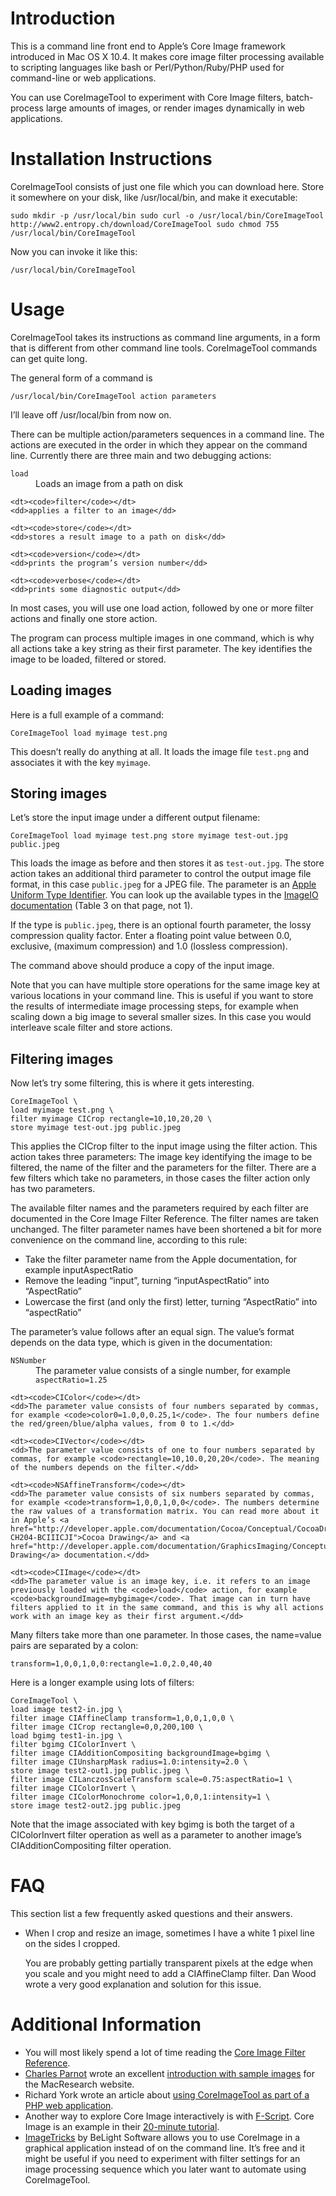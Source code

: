 # Introduction

This is a command line front end to Apple’s Core Image framework introduced in Mac OS X 10.4. It makes core image filter processing available to scripting languages like bash or Perl/Python/Ruby/PHP used for command-line or web applications.

You can use CoreImageTool to experiment with Core Image filters, batch-process large amounts of images, or render images dynamically in web applications.

# Installation Instructions

CoreImageTool consists of just one file which you can download here. Store it somewhere on your disk, like /usr/local/bin, and make it executable:

    sudo mkdir -p /usr/local/bin sudo curl -o /usr/local/bin/CoreImageTool http://www2.entropy.ch/download/CoreImageTool sudo chmod 755 /usr/local/bin/CoreImageTool

Now you can invoke it like this:

    /usr/local/bin/CoreImageTool

# Usage

CoreImageTool takes its instructions as command line arguments, in a form that is different from other command line tools. CoreImageTool commands can get quite long.

The general form of a command is

    /usr/local/bin/CoreImageTool action parameters

I’ll leave off /usr/local/bin from now on.

There can be multiple action/parameters sequences in a command line. The actions are executed in the order in which they appear on the command line. Currently there are three main and two debugging actions:

<dl>
  <dt><code>load</code></dt>
	<dd>Loads an image from a path on disk</dd>

	<dt><code>filter</code></dt>
	<dd>applies a filter to an image</dd>

	<dt><code>store</code></dt>
	<dd>stores a result image to a path on disk</dd>

	<dt><code>version</code></dt>
	<dd>prints the program’s version number</dd>

	<dt><code>verbose</code></dt>
	<dd>prints some diagnostic output</dd>

</dl>

In most cases, you will use one load action, followed by one or more filter actions and finally one store action.

The program can process multiple images in one command, which is why all actions take a key string as their first parameter. The key identifies the image to be loaded, filtered or stored.

## Loading images

Here is a full example of a command:

    CoreImageTool load myimage test.png

This doesn’t really do anything at all. It loads the image file `test.png` and associates it with the key `myimage`.

## Storing images

Let’s store the input image under a different output filename:

    CoreImageTool load myimage test.png store myimage test-out.jpg public.jpeg

This loads the image as before and then stores it as `test-out.jpg`. The store action takes an additional third parameter to control the output image file format, in this case `public.jpeg` for a JPEG file. The parameter is an [Apple Uniform Type Identifier](http://developer.apple.com/macosx/uniformtypeidentifiers.html). You can look up the available types in the [ImageIO documentation](http://developer.apple.com/graphicsimaging/workingwithimageio.html) (Table 3 on that page, not 1).

If the type is `public.jpeg`, there is an optional fourth parameter, the lossy compression quality factor. Enter a floating point value between 0.0, exclusive, (maximum compression) and 1.0 (lossless compression).

The command above should produce a copy of the input image.

Note that you can have multiple store operations for the same image key at various locations in your command line. This is useful if you want to store the results of intermediate image processing steps, for example when scaling down a big image to several smaller sizes. In this case you would interleave scale filter and store actions.

## Filtering images

Now let’s try some filtering, this is where it gets interesting.

    CoreImageTool \ 
    load myimage test.png \ 
    filter myimage CICrop rectangle=10,10,20,20 \ 
    store myimage test-out.jpg public.jpeg

This applies the CICrop filter to the input image using the filter action. This action takes three parameters: The image key identifying the image to be filtered, the name of the filter and the parameters for the filter. There are a few filters which take no parameters, in those cases the filter action only has two parameters.

The available filter names and the parameters required by each filter are documented in the Core Image Filter Reference. The filter names are taken unchanged. The filter parameter names have been shortened a bit for more convenience on the command line, according to this rule:

* Take the filter parameter name from the Apple documentation, for example inputAspectRatio
* Remove the leading “input”, turning “inputAspectRatio” into “AspectRatio”
* Lowercase the first (and only the first) letter, turning “AspectRatio” into “aspectRatio”

The parameter’s value follows after an equal sign. The value’s format depends on the data type, which is given in the documentation:

<dl>
	<dt><code>NSNumber</code></dt>
	<dd>The parameter value consists of a single number, for example <code>aspectRatio=1.25</code></dd>

	<dt><code>CIColor</code></dt>
	<dd>The parameter value consists of four numbers separated by commas, for example <code>color0=1.0,0,0.25,1</code>. The four numbers define the red/green/blue/alpha values, from 0 to 1.</dd>

	<dt><code>CIVector</code></dt>
	<dd>The parameter value consists of one to four numbers separated by commas, for example <code>rectangle=10,10.0,20,20</code>. The meaning of the numbers depends on the filter.</dd>

	<dt><code>NSAffineTransform</code></dt>
	<dd>The parameter value consists of six numbers separated by commas, for example <code>transform=1,0,0,1,0,0</code>. The numbers determine the raw values of a transformation matrix. You can read more about it in Apple’s <a href="http://developer.apple.com/documentation/Cocoa/Conceptual/CocoaDrawingGuide/Transforms/chapter_4_section_3.html#//apple_ref/doc/uid/TP40003290-CH204-BCIIICJI">Cocoa Drawing</a> and <a href="http://developer.apple.com/documentation/GraphicsImaging/Conceptual/drawingwithquartz2d/dq_affine/chapter_6_section_7.html">Quartz Drawing</a> documentation.</dd>
	
	<dt><code>CIImage</code></dt>
	<dd>The parameter value is an image key, i.e. it refers to an image previously loaded with the <code>load</code> action, for example <code>backgroundImage=mybgimage</code>. That image can in turn have filters applied to it in the same command, and this is why all actions work with an image key as their first argument.</dd>

</dl>

Many filters take more than one parameter. In those cases, the name=value pairs are separated by a colon:

    transform=1,0,0,1,0,0:rectangle=1.0,2.0,40,40

Here is a longer example using lots of filters:

    CoreImageTool \ 
    load image test2-in.jpg \ 
    filter image CIAffineClamp transform=1,0,0,1,0,0 \ 
    filter image CICrop rectangle=0,0,200,100 \ 
    load bgimg test1-in.jpg \ 
    filter bgimg CIColorInvert \ 
    filter image CIAdditionCompositing backgroundImage=bgimg \ 
    filter image CIUnsharpMask radius=1.0:intensity=2.0 \ 
    store image test2-out1.jpg public.jpeg \ 
    filter image CILanczosScaleTransform scale=0.75:aspectRatio=1 \ 
    filter image CIColorInvert \ 
    filter image CIColorMonochrome color=1,0,0,1:intensity=1 \ 
    store image test2-out2.jpg public.jpeg

Note that the image associated with key bgimg is both the target of a CIColorInvert filter operation as well as a parameter to another image’s CIAdditionCompositing filter operation.

# FAQ

This section list a few frequently asked questions and their answers.

* When I crop and resize an image, sometimes I have a white 1 pixel line on the sides I cropped.

    You are probably getting partially transparent pixels at the edge when you scale and you might need to add a CIAffineClamp filter. Dan Wood wrote a very good explanation and solution for this issue.

# Additional Information

* You will most likely spend a lot of time reading the [Core Image Filter Reference](http://developer.apple.com/documentation/GraphicsImaging/Reference/CoreImageFilterReference/index.html#//apple_ref/doc/uid/TP40004346).
* [Charles Parnot](href="http://cmgm.stanford.edu/~cparnot/xgrid-stanford/) wrote an excellent [introduction with sample images](http://www.macresearch.org/apples_coreimage_power_in_the_terminal) for the MacResearch website.
* Richard York wrote an article about [using CoreImageTool as part of a PHP web application](http://www.deadmarshes.com/Blog/apple/CoreImage.html).
* Another way to explore Core Image interactively is with [F-Script](http://www.fscript.org). Core Image is an example in their [20-minute tutorial](http://www.fscript.org/documentation/LearnFScriptIn20Minutes/index.htm).
* [ImageTricks](http://www.belightsoft.com/products/imagetricks/) by BeLight Software allows you to use CoreImage in a graphical application instead of on the command line. It’s free and it might be useful if you need to experiment with filter settings for an image processing sequence which you later want to automate using CoreImageTool.
